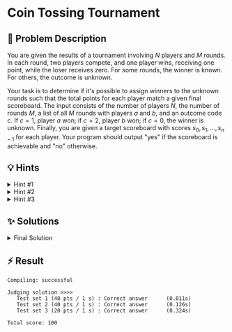 # Coin Tossing Tournament

## 📝 Problem Description

You are given the results of a tournament involving $N$ players and $M$ rounds. In each round, two players compete, and one player wins, receiving one point, while the loser receives zero. For some rounds, the winner is known. For others, the outcome is unknown.

Your task is to determine if it's possible to assign winners to the unknown rounds such that the total points for each player match a given final scoreboard. The input consists of the number of players $N$, the number of rounds $M$, a list of all $M$ rounds with players $a$ and $b$, and an outcome code $c$. If $c=1$, player $a$ won; if $c=2$, player $b$ won; if $c=0$, the winner is unknown. Finally, you are given a target scoreboard with scores $s_0, s_1, \dots, s_{n-1}$ for each player. Your program should output "yes" if the scoreboard is achievable and "no" otherwise.

## 💡 Hints

<details>
<summary>Hint #1</summary>
A fundamental property of the tournament is that in every single round, exactly one point is awarded. This means that the total number of points distributed across all players must equal the total number of rounds played. Does the given scoreboard satisfy this condition? This is a necessary, but not sufficient, condition for a "yes" answer.
</details>

<details>
<summary>Hint #2</summary>
This problem can be viewed as an allocation problem. You have a set of resources (the points from each game) that need to be distributed to a set of recipients (the players). For games with a known outcome, the allocation is fixed. For games with an unknown outcome, you have a choice. How can you model this system of choices and constraints?
</details>

<details>
<summary>Hint #3</summary>
Consider modeling this problem as a flow network. A flow network is excellent for representing problems where a commodity flows from a source to a sink through a network with capacity constraints. What could represent the source of points, the players, the games, and the final destination of the points (the sink)? How would you set the capacities on the connections to model the rules of the tournament and the target scores?
</details>

## ✨ Solutions

<details>
<summary>Final Solution</summary>
This problem can be elegantly solved by modeling it as a maximum flow problem. We can construct a flow network where the "flow" represents the points awarded in the tournament. The goal is to see if we can push a total flow equal to the number of games, $M$, from a source to a sink while respecting all constraints.

### Network Construction

We build a directed graph with a source vertex `source`, a sink vertex `sink`, a set of nodes representing the games, and a set of nodes representing the players.

1.  **Nodes:**
    *   A single **source** node and a single **sink** node.
    *   $M$ nodes, one for each game played.
    *   $N$ nodes, one for each player.

2.  **Edges and Capacities:**
    *   **From Source to Games:** For each of the $M$ game nodes, we add an edge from the `source` to the game node. Each of these edges has a **capacity of 1**. This represents that each game generates exactly one point to be distributed.
    *   **From Games to Players:** The connections from game nodes to player nodes depend on the outcome of the round.
        *   If player $a$ **won** (outcome `c=1`): We add an edge from the corresponding game node to player $a$'s node with **capacity 1**. The point from this game *must* go to player $a$.
        *   If player $b$ **won** (outcome `c=2`): We add an edge from the game node to player $b$'s node with **capacity 1**. The point *must* go to player $b$.
        *   If the outcome is **unknown** (outcome `c=0`): We add two edges from the game node: one to player $a$'s node and one to player $b$'s node. Both edges have a **capacity of 1**. This models the choice: the single point (flow) from the game can be routed to *either* player $a$ or player $b$, but not both, because the incoming flow to the game node is only 1.
    *   **From Players to Sink:** For each player $i$, we add an edge from their node to the `sink` node. The capacity of this edge is set to their target score, $s_i$. This enforces the constraint that player $i$ cannot receive more points than their final score on the given scoreboard.

### Verification Logic

After constructing the network, we can determine if the scoreboard is achievable by checking two conditions:

1.  **Conservation of Points:** A basic sanity check is that the sum of all scores on the scoreboard, $\sum s_i$, must equal the total number of games, $M$. If `score_sum != M`, it's impossible to achieve the scoreboard because the total number of points awarded does not match the total points required.

2.  **Maximum Flow:** We calculate the maximum flow from the `source` to the `sink` in our constructed network.
    *   If the max flow is equal to $M$ (and also equal to `score_sum`), it means that a valid assignment of points exists. We were able to successfully route all $M$ points from the games to the players in a way that respects every player's target score. The answer is "yes".
    *   If the max flow is less than $M$, it means it's impossible to satisfy all constraints simultaneously. Even though the total points might sum up correctly, there is no way to distribute them from the specific games to the specific players to match the target scores. This indicates a bottleneck somewhere in the network, meaning the scoreboard is unachievable. The answer is "no".

In summary, the problem is solvable if and only if `score_sum == M` and `max_flow == M`.

### C++ Implementation

The following C++ code uses the Boost Graph Library to implement this max-flow solution.

```cpp
#include<iostream>

#include <boost/graph/adjacency_list.hpp>
#include <boost/graph/push_relabel_max_flow.hpp>

using traits = boost::adjacency_list_traits<boost::vecS, boost::vecS, boost::directedS>;
using graph = boost::adjacency_list<boost::vecS, 
                                    boost::vecS, 
                                    boost::directedS, 
                                    boost::no_property,
                                    boost::property<boost::edge_capacity_t, long,
                                                    boost::property<boost::edge_residual_capacity_t, long,
                                                                    boost::property<boost::edge_reverse_t, traits::edge_descriptor>>>>;
using vertex_desc = traits::vertex_descriptor;
using edge_desc = traits::edge_descriptor;


class edge_adder {
  graph &G;
  
  public:
    explicit edge_adder(graph &G) : G(G) {}
    
    void add_edge(int from, int to, long capacity) {
      auto c_map = boost::get(boost::edge_capacity, G);
      auto r_map = boost::get(boost::edge_reverse, G);
      const auto e = boost::add_edge(from, to, G).first;
      const auto rev_e = boost::add_edge(to, from, G).first;
      c_map[e] = capacity;
      c_map[rev_e] = 0; // reverse edge has no capacity!
      r_map[e] = rev_e;
      r_map[rev_e] = e;
    }
};

void solve() {
  // ===== READ INPUT & BUILD GRAPH =====
  int n, m; std:: cin >> n >> m;
  int score_sum = 0;
  
  // 0  to      n - 1 -> Players
  // n  to  n + m - 1 -> Games
  graph G(n + m); 
  edge_adder adder(G);
  
  const vertex_desc v_source = boost::add_vertex(G);
  const vertex_desc v_sink = boost::add_vertex(G);
  
  // Connect Source -> Games and Games -> Players
  for(int i = 0; i < m; ++i) {
    // Each game gives 1 point -> Connect source to game with capacity 1
    adder.add_edge(v_source, n + i, 1);
    
    // Connect Game to Players depending on outcome
    int a, b, c; std::cin >> a >> b >> c;
    
    if(c == 1) {         // Player a wins -> Connect to a
      adder.add_edge(n + i, a, 1);
    } else if (c == 2) { // Player b wins -> Connect to b
      adder.add_edge(n + i, b, 1);
    } else {             // Don't know -> Connect to both
      adder.add_edge(n + i, a, 1);
      adder.add_edge(n + i, b, 1);
    }
  }
  
  // Connect Players -> Sink
  for(int i = 0; i < n; ++i) {
    int s; std::cin >> s;
    score_sum += s;
    
    adder.add_edge(i, v_sink, s);
  }
  
  // ===== CALCULATE MAX FLOW =====
  int flow = boost::push_relabel_max_flow(G, v_source, v_sink);
  
  // ===== OUTPUT =====
  if(score_sum == m && flow == score_sum) {
    std::cout << "yes" << std::endl;
  } else {
    std::cout << "no" << std::endl;
  }
}

int main() {
  int n_tests; std::cin >> n_tests;
  
  while(n_tests--) {
    solve();
  }
}
```
</details>

## ⚡ Result

```plaintext
Compiling: successful

Judging solution >>>>
   Test set 1 (40 pts / 1 s) : Correct answer      (0.011s)
   Test set 2 (40 pts / 1 s) : Correct answer      (0.126s)
   Test set 3 (20 pts / 1 s) : Correct answer      (0.324s)

Total score: 100
```